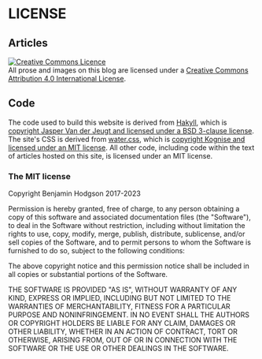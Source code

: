 LICENSE
=======

Articles
--------

<a rel="license" href="http://creativecommons.org/licenses/by/4.0/"><img alt="Creative Commons Licence" style="border-width:0" src="https://i.creativecommons.org/l/by/4.0/88x31.png" /></a><br />All prose and images on this blog are licensed under a <a rel="license" href="http://creativecommons.org/licenses/by/4.0/">Creative Commons Attribution 4.0 International License</a>.

Code
----

The code used to build this website is derived from [Hakyll](https://github.com/jaspervdj/hakyll), which is [copyright Jasper Van der Jeugt and licensed under a BSD 3-clause license](https://github.com/jaspervdj/hakyll/blob/master/LICENSE). The site's CSS is derived from [water.css](https://github.com/kognise/water.css), which is [copyright Kognise and licensed under an MIT license](https://github.com/kognise/water.css/blob/master/LICENSE.md). All other code, including code within the text of articles hosted on this site, is licensed under an MIT license.

### The MIT license

Copyright Benjamin Hodgson 2017-2023

Permission is hereby granted, free of charge, to any person obtaining a copy of this software and associated documentation files (the "Software"), to deal in the Software without restriction, including without limitation the rights to use, copy, modify, merge, publish, distribute, sublicense, and/or sell copies of the Software, and to permit persons to whom the Software is furnished to do so, subject to the following conditions:

The above copyright notice and this permission notice shall be included in all copies or substantial portions of the Software.

THE SOFTWARE IS PROVIDED "AS IS", WITHOUT WARRANTY OF ANY KIND, EXPRESS OR IMPLIED, INCLUDING BUT NOT LIMITED TO THE WARRANTIES OF MERCHANTABILITY, FITNESS FOR A PARTICULAR PURPOSE AND NONINFRINGEMENT. IN NO EVENT SHALL THE AUTHORS OR COPYRIGHT HOLDERS BE LIABLE FOR ANY CLAIM, DAMAGES OR OTHER LIABILITY, WHETHER IN AN ACTION OF CONTRACT, TORT OR OTHERWISE, ARISING FROM, OUT OF OR IN CONNECTION WITH THE SOFTWARE OR THE USE OR OTHER DEALINGS IN THE SOFTWARE.
